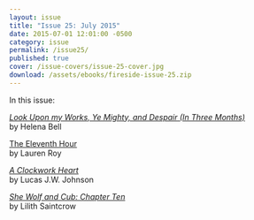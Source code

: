 ```yaml
---
layout: issue
title: "Issue 25: July 2015"
date: 2015-07-01 12:01:00 -0500
category: issue
permalink: /issue25/
published: true
cover: /issue-covers/issue-25-cover.jpg
download: /assets/ebooks/fireside-issue-25.zip
---
```


In this issue:

[_Look Upon my Works, Ye Mighty, and Despair (In Three Months)_](/issue25/chapter/look-upon-my-works-ye-mighty-and-despair-in-three-months/)<br/>
by Helena Bell

[The Eleventh Hour](/issue25/chapter/the-eleventh-hour/)<br/>
by Lauren Roy

[_A Clockwork Heart_](/issue25/chapter/a-clockwork-heart/)<br/>
by Lucas J.W. Johnson

[_She Wolf and Cub: Chapter Ten_](/issue25/chapter/she-wolf-and-cub-chapter-ten/)<br/>
by Lilith Saintcrow
